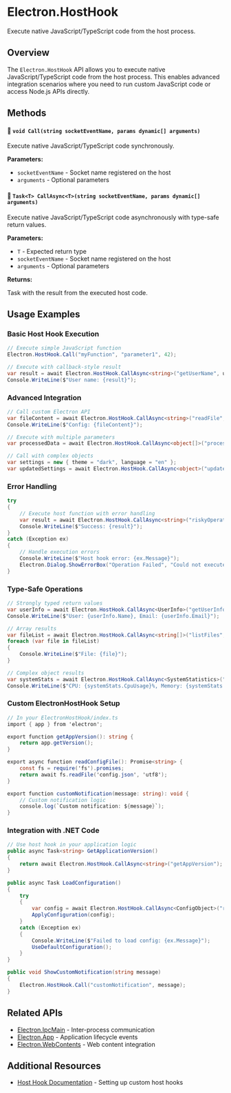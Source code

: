 # Electron.HostHook

Execute native JavaScript/TypeScript code from the host process.

## Overview

The `Electron.HostHook` API allows you to execute native JavaScript/TypeScript code from the host process. This enables advanced integration scenarios where you need to run custom JavaScript code or access Node.js APIs directly.

## Methods

#### 🧊 `void Call(string socketEventName, params dynamic[] arguments)`
Execute native JavaScript/TypeScript code synchronously.

**Parameters:**
- `socketEventName` - Socket name registered on the host
- `arguments` - Optional parameters

#### 🧊 `Task<T> CallAsync<T>(string socketEventName, params dynamic[] arguments)`
Execute native JavaScript/TypeScript code asynchronously with type-safe return values.

**Parameters:**
- `T` - Expected return type
- `socketEventName` - Socket name registered on the host
- `arguments` - Optional parameters

**Returns:**

Task<T> with the result from the executed host code.

## Usage Examples

### Basic Host Hook Execution

```csharp
// Execute simple JavaScript function
Electron.HostHook.Call("myFunction", "parameter1", 42);

// Execute with callback-style result
var result = await Electron.HostHook.CallAsync<string>("getUserName", userId);
Console.WriteLine($"User name: {result}");
```

### Advanced Integration

```csharp
// Call custom Electron API
var fileContent = await Electron.HostHook.CallAsync<string>("readFile", "config.json");
Console.WriteLine($"Config: {fileContent}");

// Execute with multiple parameters
var processedData = await Electron.HostHook.CallAsync<object[]>("processData", rawData, options);

// Call with complex objects
var settings = new { theme = "dark", language = "en" };
var updatedSettings = await Electron.HostHook.CallAsync<object>("updateSettings", settings);
```

### Error Handling

```csharp
try
{
    // Execute host function with error handling
    var result = await Electron.HostHook.CallAsync<string>("riskyOperation", inputData);
    Console.WriteLine($"Success: {result}");
}
catch (Exception ex)
{
    // Handle execution errors
    Console.WriteLine($"Host hook error: {ex.Message}");
    Electron.Dialog.ShowErrorBox("Operation Failed", "Could not execute host function.");
}
```

### Type-Safe Operations

```csharp
// Strongly typed return values
var userInfo = await Electron.HostHook.CallAsync<UserInfo>("getUserInfo", userId);
Console.WriteLine($"User: {userInfo.Name}, Email: {userInfo.Email}");

// Array results
var fileList = await Electron.HostHook.CallAsync<string[]>("listFiles", directoryPath);
foreach (var file in fileList)
{
    Console.WriteLine($"File: {file}");
}

// Complex object results
var systemStats = await Electron.HostHook.CallAsync<SystemStatistics>("getSystemStats");
Console.WriteLine($"CPU: {systemStats.CpuUsage}%, Memory: {systemStats.MemoryUsage}%");
```

### Custom ElectronHostHook Setup

```csharp
// In your ElectronHostHook/index.ts
import { app } from 'electron';

export function getAppVersion(): string {
    return app.getVersion();
}

export async function readConfigFile(): Promise<string> {
    const fs = require('fs').promises;
    return await fs.readFile('config.json', 'utf8');
}

export function customNotification(message: string): void {
    // Custom notification logic
    console.log(`Custom notification: ${message}`);
}
```

### Integration with .NET Code

```csharp
// Use host hook in your application logic
public async Task<string> GetApplicationVersion()
{
    return await Electron.HostHook.CallAsync<string>("getAppVersion");
}

public async Task LoadConfiguration()
{
    try
    {
        var config = await Electron.HostHook.CallAsync<ConfigObject>("readConfigFile");
        ApplyConfiguration(config);
    }
    catch (Exception ex)
    {
        Console.WriteLine($"Failed to load config: {ex.Message}");
        UseDefaultConfiguration();
    }
}

public void ShowCustomNotification(string message)
{
    Electron.HostHook.Call("customNotification", message);
}
```

## Related APIs

- [Electron.IpcMain](IpcMain.md) - Inter-process communication
- [Electron.App](App.md) - Application lifecycle events
- [Electron.WebContents](WebContents.md) - Web content integration

## Additional Resources

- [Host Hook Documentation](../Core/Advanced-Migration-Topics.md) - Setting up custom host hooks
